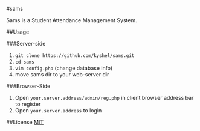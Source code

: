 #sams

Sams is a Student Attendance Management System.

##Usage

###Server-side
1. `git clone https://github.com/kyshel/sams.git`
2. `cd sams`
3. `vim config.php` (change database info)
4. move sams dir to your web-server dir

###Browser-Side
1. Open `your.server.address/admin/reg.php` in client browser address bar to register 
2. Open `your.server.address` to login 

##License
[MIT](https://opensource.org/licenses/MIT)
